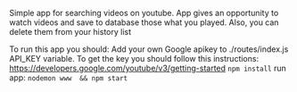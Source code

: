 Simple app for searching videos on youtube.
App gives an opportunity to watch videos and save  to database those what you played.
Also, you can delete them from your history list

To run this app you should:
Add your own Google apikey to ./routes/index.js  API_KEY variable. To get the key you should follow this instructions: https://developers.google.com/youtube/v3/getting-started
`npm install`
run app:
`nodemon www  && npm start`
